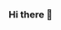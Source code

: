 ### Hi there 👋

<!--
**iampann/iampann** is a ✨ _special_ ✨ repository because its `README.md` (this file) appears on your GitHub profile.

Here are some ideas to get you started:

- 🔭 I’m currently working on taking rest
- 📫 How to reach me: @iampann
- 😄 Pronouns: He/His
- ⚡ Fun fact: I hate langauage wars
-->

